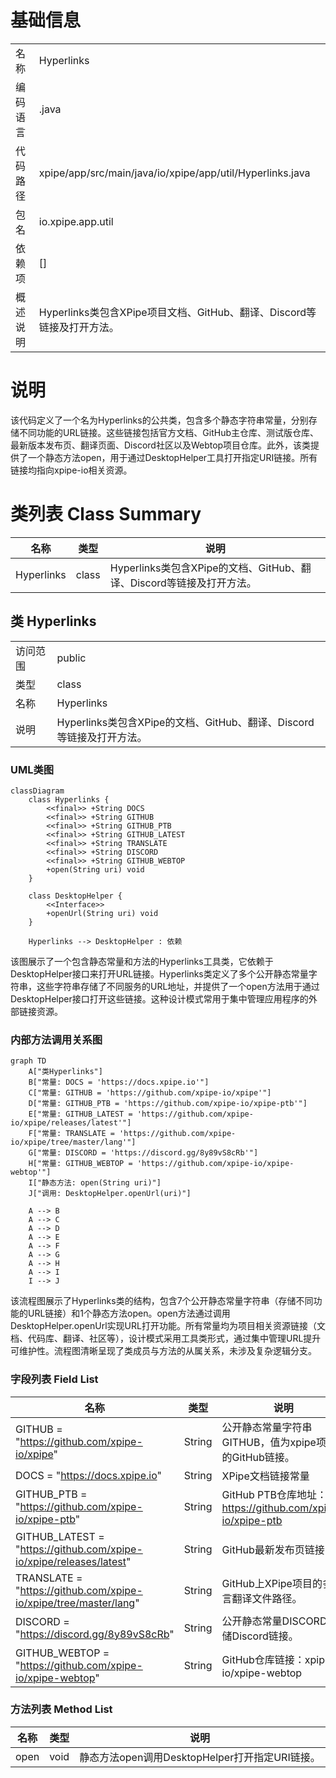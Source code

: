 # 基础信息

|      |      |
|------|------|
| 名称 | Hyperlinks |
| 编码语言 | .java |
| 代码路径 | xpipe/app/src/main/java/io/xpipe/app/util/Hyperlinks.java |
| 包名 | io.xpipe.app.util |
| 依赖项 | [] |
| 概述说明 | Hyperlinks类包含XPipe项目文档、GitHub、翻译、Discord等链接及打开方法。 |

# 说明

该代码定义了一个名为Hyperlinks的公共类，包含多个静态字符串常量，分别存储不同功能的URL链接。这些链接包括官方文档、GitHub主仓库、测试版仓库、最新版本发布页、翻译页面、Discord社区以及Webtop项目仓库。此外，该类提供了一个静态方法open，用于通过DesktopHelper工具打开指定URI链接。所有链接均指向xpipe-io相关资源。

# 类列表 Class Summary

| 名称   | 类型  | 说明 |
|-------|------|-------------|
| Hyperlinks | class | Hyperlinks类包含XPipe的文档、GitHub、翻译、Discord等链接及打开方法。 |



## 类 Hyperlinks

|      |      |
|------|------|
| 访问范围 | public |
| 类型 | class |
| 名称 | Hyperlinks |
| 说明 | Hyperlinks类包含XPipe的文档、GitHub、翻译、Discord等链接及打开方法。 |


### UML类图

```mermaid
classDiagram
    class Hyperlinks {
        <<final>> +String DOCS
        <<final>> +String GITHUB
        <<final>> +String GITHUB_PTB
        <<final>> +String GITHUB_LATEST
        <<final>> +String TRANSLATE
        <<final>> +String DISCORD
        <<final>> +String GITHUB_WEBTOP
        +open(String uri) void
    }

    class DesktopHelper {
        <<Interface>>
        +openUrl(String uri) void
    }

    Hyperlinks --> DesktopHelper : 依赖
```

该图展示了一个包含静态常量和方法的Hyperlinks工具类，它依赖于DesktopHelper接口来打开URL链接。Hyperlinks类定义了多个公开静态常量字符串，这些字符串存储了不同服务的URL地址，并提供了一个open方法用于通过DesktopHelper接口打开这些链接。这种设计模式常用于集中管理应用程序的外部链接资源。


### 内部方法调用关系图

```mermaid
graph TD
    A["类Hyperlinks"]
    B["常量: DOCS = 'https://docs.xpipe.io'"]
    C["常量: GITHUB = 'https://github.com/xpipe-io/xpipe'"]
    D["常量: GITHUB_PTB = 'https://github.com/xpipe-io/xpipe-ptb'"]
    E["常量: GITHUB_LATEST = 'https://github.com/xpipe-io/xpipe/releases/latest'"]
    F["常量: TRANSLATE = 'https://github.com/xpipe-io/xpipe/tree/master/lang'"]
    G["常量: DISCORD = 'https://discord.gg/8y89vS8cRb'"]
    H["常量: GITHUB_WEBTOP = 'https://github.com/xpipe-io/xpipe-webtop'"]
    I["静态方法: open(String uri)"]
    J["调用: DesktopHelper.openUrl(uri)"]

    A --> B
    A --> C
    A --> D
    A --> E
    A --> F
    A --> G
    A --> H
    A --> I
    I --> J
```

该流程图展示了Hyperlinks类的结构，包含7个公开静态常量字符串（存储不同功能的URL链接）和1个静态方法open。open方法通过调用DesktopHelper.openUrl实现URL打开功能。所有常量均为项目相关资源链接（文档、代码库、翻译、社区等），设计模式采用工具类形式，通过集中管理URL提升可维护性。流程图清晰呈现了类成员与方法的从属关系，未涉及复杂逻辑分支。

### 字段列表 Field List

| 名称  | 类型  | 说明 |
|-------|-------|------|
| GITHUB = "https://github.com/xpipe-io/xpipe" | String | 公开静态常量字符串GITHUB，值为xpipe项目的GitHub链接。 |
| DOCS = "https://docs.xpipe.io" | String | XPipe文档链接常量 |
| GITHUB_PTB = "https://github.com/xpipe-io/xpipe-ptb" | String | GitHub PTB仓库地址：https://github.com/xpipe-io/xpipe-ptb |
| GITHUB_LATEST = "https://github.com/xpipe-io/xpipe/releases/latest" | String | GitHub最新发布页链接 |
| TRANSLATE = "https://github.com/xpipe-io/xpipe/tree/master/lang" | String | GitHub上XPipe项目的多语言翻译文件路径。 |
| DISCORD = "https://discord.gg/8y89vS8cRb" | String | 公开静态常量DISCORD存储Discord链接。 |
| GITHUB_WEBTOP = "https://github.com/xpipe-io/xpipe-webtop" | String | GitHub仓库链接：xpipe-io/xpipe-webtop |

### 方法列表 Method List

| 名称  | 类型  | 说明 |
|-------|-------|------|
| open | void | 静态方法open调用DesktopHelper打开指定URI链接。 |




